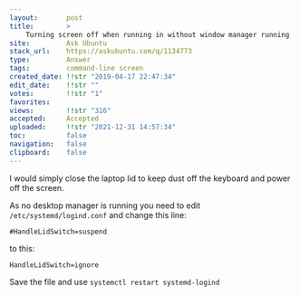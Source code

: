 ```yaml
---
layout:       post
title:        >
    Turning screen off when running in without window manager running
site:         Ask Ubuntu
stack_url:    https://askubuntu.com/q/1134773
type:         Answer
tags:         command-line screen
created_date: !!str "2019-04-17 22:47:34"
edit_date:    !!str ""
votes:        !!str "1"
favorites:    
views:        !!str "316"
accepted:     Accepted
uploaded:     !!str "2021-12-31 14:57:34"
toc:          false
navigation:   false
clipboard:    false
---
```


I would simply close the laptop lid to keep dust off the keyboard and power off the screen. 

As no desktop manager is running you need to edit `/etc/systemd/logind.conf` and change this line:

``` 
#HandleLidSwitch=suspend

```

to this:

``` 
HandleLidSwitch=ignore

```

Save the file and use `systemctl restart systemd-logind`
